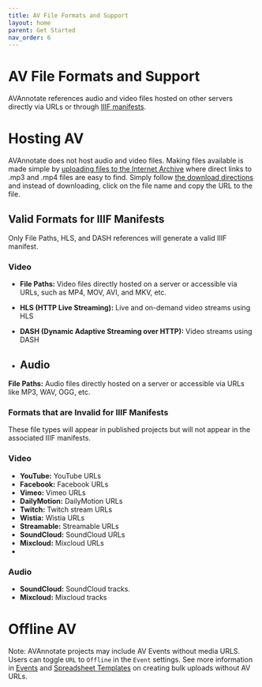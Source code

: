 ```yaml
---
title: AV File Formats and Support
layout: home
parent: Get Started
nav_order: 6
---
```


# AV File Formats and Support

AVAnnotate references audio and video files hosted on other servers directly via URLs or through [IIIF manifests](iiif.md). 

# Hosting AV 
AVAnnotate does not host audio and video files. Making files available is made simple by [uploading files to the Internet Archive](https://help.archive.org/help/uploading-a-basic-guide/) where direct links to .mp3 and .mp4 files are easy to find. Simply follow [the download directions](https://help.archive.org/help/how-to-download-files/) and instead of downloading, click on the file name and copy the URL to the file.

## Valid Formats for IIIF Manifests
Only File Paths, HLS, and DASH references will generate a valid IIIF manifest. 

### Video
- **File Paths:** Video files directly hosted on a server or accessible via URLs, such as MP4, MOV, AVI, and MKV, etc. 
- **HLS (HTTP Live Streaming):** Live and on-demand video streams using HLS
- **DASH (Dynamic Adaptive Streaming over HTTP):** Video streams using DASH

- ## Audio
**File Paths:** Audio files directly hosted on a server or accessible via URLs like MP3, WAV, OGG, etc.

### Formats that are Invalid for IIIF Manifests
These file types will appear in published projects but will not appear in the associated IIIF manifests.

### Video
- **YouTube:** YouTube URLs  
- **Facebook:** Facebook URLs 
- **Vimeo:** Vimeo URLs
- **DailyMotion:** DailyMotion URLs
- **Twitch:** Twitch stream URLs
- **Wistia:** Wistia URLs
- **Streamable:** Streamable URLs
- **SoundCloud:** SoundCloud URLs
- **Mixcloud:** Mixcloud URLs
- 
### Audio
- **SoundCloud:** SoundCloud tracks.
- **Mixcloud:** Mixcloud tracks

# Offline AV
Note: AVAnnotate projects may include AV Events without media URLS. Users can toggle `URL` to `Offline` in the `Event` settings. See more information in [Events](https://avannotate.github.io/documentation/pages/events/) and [Spreadsheet Templates](https://avannotate.github.io/documentation/pages/templates/) on creating bulk uploads without AV URLs.

